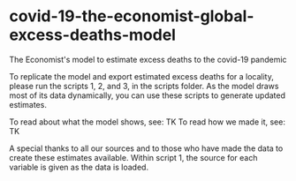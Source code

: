 # covid-19-the-economist-global-excess-deaths-model
The Economist's model to estimate excess deaths to the covid-19 pandemic



To replicate the model and export estimated excess deaths for a locality, please run the scripts 1, 2, and 3, in the scripts folder. As the model draws most of its data dynamically, you can use these scripts to generate updated estimates.



To read about what the model shows, see: TK
To read how we made it, see: TK




A special thanks to all our sources and to those who have made the data to create these estimates available. Within script 1, the source for each variable is given as the data is loaded. 

